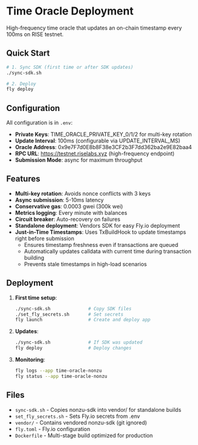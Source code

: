 # Time Oracle Deployment

High-frequency time oracle that updates an on-chain timestamp every 100ms on RISE testnet.

## Quick Start

```bash
# 1. Sync SDK (first time or after SDK updates)
./sync-sdk.sh

# 2. Deploy
fly deploy
```

## Configuration

All configuration is in `.env`:
- **Private Keys**: TIME_ORACLE_PRIVATE_KEY_0/1/2 for multi-key rotation
- **Update Interval**: 100ms (configurable via UPDATE_INTERVAL_MS)
- **Oracle Address**: 0x9e7F7d0E8b8F38e3CF2b3F7dd362ba2e9E82baa4
- **RPC URL**: https://testnet.riselabs.xyz (high-frequency endpoint)
- **Submission Mode**: async for maximum throughput

## Features

- **Multi-key rotation**: Avoids nonce conflicts with 3 keys
- **Async submission**: 5-10ms latency
- **Conservative gas**: 0.0003 gwei (300k wei)
- **Metrics logging**: Every minute with balances
- **Circuit breaker**: Auto-recovery on failures
- **Standalone deployment**: Vendors SDK for easy Fly.io deployment
- **Just-in-Time Timestamps**: Uses TxBuildHook to update timestamps right before submission
  - Ensures timestamp freshness even if transactions are queued
  - Automatically updates calldata with current time during transaction building
  - Prevents stale timestamps in high-load scenarios

## Deployment

1. **First time setup**:
   ```bash
   ./sync-sdk.sh              # Copy SDK files
   ./set_fly_secrets.sh       # Set secrets
   fly launch                 # Create and deploy app
   ```

2. **Updates**:
   ```bash
   ./sync-sdk.sh              # If SDK was updated
   fly deploy                 # Deploy changes
   ```

3. **Monitoring**:
   ```bash
   fly logs --app time-oracle-nonzu
   fly status --app time-oracle-nonzu
   ```

## Files

- `sync-sdk.sh` - Copies nonzu-sdk into vendor/ for standalone builds
- `set_fly_secrets.sh` - Sets Fly.io secrets from .env
- `vendor/` - Contains vendored nonzu-sdk (git ignored)
- `fly.toml` - Fly.io configuration
- `Dockerfile` - Multi-stage build optimized for production